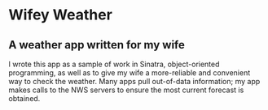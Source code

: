 # Wifey Weather
## A weather app written for my wife

I wrote this app as a sample of work in Sinatra, object-oriented programming, as well as to give my wife a more-reliable and convenient way to check the weather. Many apps pull out-of-data information; my app makes calls to the NWS servers to ensure the most current forecast is obtained.